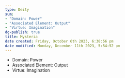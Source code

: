 ```yaml
---
type: Deity
sum:
- "Domain: Power"
- "Associated Element: Output"
- "Virtue: Imagination"
dg-publish: true
title: Mysteria
date created: Friday, October 6th 2023, 6:38:56 pm
date modified: Monday, December 11th 2023, 5:54:52 pm
---
```


- Domain: Power
- Associated Element: Output
- Virtue: Imagination
